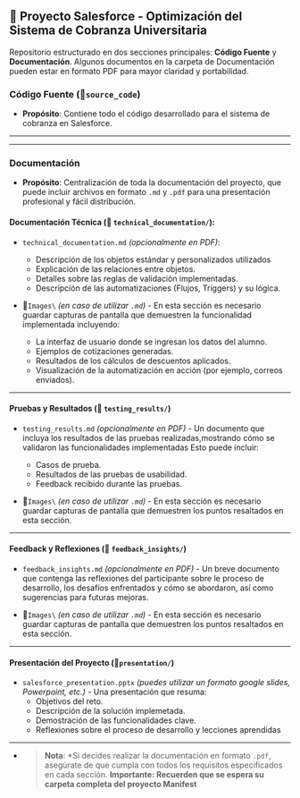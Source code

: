## 📁 Proyecto Salesforce - Optimización del Sistema de Cobranza Universitaria

Repositorio estructurado en dos secciones principales: **Código Fuente** y **Documentación**. Algunos documentos en la carpeta de Documentación pueden estar en formato PDF para mayor claridad y portabilidad.

### Código Fuente (📁`source_code`)
- **Propósito**: Contiene todo el código desarrollado para el sistema de cobranza en Salesforce.
---
---

### Documentación
- **Propósito**: Centralización de toda la documentación del proyecto, que puede incluir archivos en formato `.md` y `.pdf` para una presentación profesional y fácil distribución. 

#### Documentación Técnica (📁 `technical_documentation/`):
  - `technical_documentation.md` *(opcionalmente en PDF)*: 
    -   Descripción de los objetos estándar y personalizados utilizados
    - Explicación de las relaciones entre objetos.
    - Detalles sobre las reglas de validación implementadas.
    -  Descripción de las automatizaciones (Flujos, Triggers) y su lógica.

  - 📁`Images\` *(en caso de utilizar `.md`)* - En esta sección es necesario guardar capturas de pantalla que demuestren la funcionalidad implementada incluyendo: 
    - La interfaz de usuario donde se ingresan los datos del alumno.
    - Ejemplos de cotizaciones generadas.
    - Resultados de los cálculos de descuentos aplicados.
    - Visualización de la automatización en acción (por ejemplo, correos enviados).


---
#### Pruebas y Resultados (📁 `testing_results/`)
  - `testing_results.md` *(opcionalmente en PDF)* - Un documento que incluya los resultados de las pruebas realizadas,mostrando cómo se validaron las funcionalidades implementadas Esto
puede incluir:
      - Casos de prueba.
      - Resultados de las pruebas de usabilidad.
      - Feedback recibido durante las pruebas.

  - 📁`Images\` *(en caso de utilizar `.md`)* - En esta sección es necesario guardar capturas de pantalla que demuestren los puntos resaltados en esta sección.
---
#### Feedback y Reflexiones (📁 `feedback_insights/`)
  - `feedback_insights.md` *(opcionalmente en PDF)* - Un breve documento que contenga las reflexiones del participante sobre le proceso de desarrollo, los desafíos enfrentados y cómo se abordaron, así como sugerencias para futuras mejoras. 

  - 📁`Images\` *(en caso de utilizar `.md`)* - En esta sección es necesario guardar capturas de pantalla que demuestren los puntos resaltados en esta sección.
---

#### Presentación del Proyecto (📁`presentation/`)
  - `salesforce_presentation.pptx` *(puedes utilizar un formato google slides, Powerpoint, etc.)* - Una presentación que resuma:
      - Objetivos del reto.
      - Descripción de la solución implemetada.
      - Demostración de las funcionalidades clave.
      - Reflexiones sobre el proceso de desarrollo y lecciones aprendidas

---

- > **Nota**: *Si decides realizar la documentación en formato `.pdf`, asegúrate de que cumpla con todos los requisitos especificados en cada sección.
  > **Importante: Recuerden que se espera su carpeta completa del proyecto Manifest**
